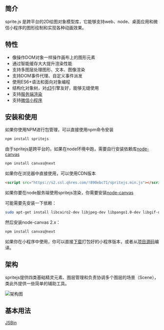 <style>
#demo-quickStart {
  width: 100%;
  padding-bottom: 26%;
}
</style>

## 简介

sprite.js 是跨平台的2D绘图对象模型库，它能够支持web、node、桌面应用和微信小程序的图形绘制和实现各种动画效果。

## 特性

- 像操作DOM对象一样操作画布上的图形元素
- 通过智能缓存大大提升渲染性能
- 支持多图层处理图形、文本、图像渲染
- 支持DOM事件代理、自定义事件派发
- 使用ES6+语法和面向对象编程
- 结构化对象树，对[d3](https://github.com/d3/d3)引擎友好，能够无缝使用
- 支持[服务端渲染](#server-side-render)
- 支持[微信小程序](https://github.com/spritejs/sprite-wxapp)

## 安装和使用

如果你使用NPM进行包管理，可以直接使用npm命令安装

```bash
npm install spritejs
```

由于spritejs是跨平台的，如果在node环境中跑，需要自行安装依赖库[node-canvas](https://github.com/Automattic/node-canvas)

```bash
npm install canvas@next
```

如果你在浏览器中直接使用，可以使用CDN版本

```html
<script src="https://s2.ssl.qhres.com/!890ebc71/spritejs.min.js"></script>
```

如果你要在node服务端使用spritejs渲染，你需要安装[node-canvas](https://github.com/Automattic/node-canvas)

可能需要先安装一下依赖：

```bash
sudo apt-get install libcairo2-dev libjpeg-dev libpango1.0-dev libgif-dev build-essential g++
```

然后安装node-canvas 2.x：

```bash
npm install canvas@next
```

如果你在小程序中使用，你可以直接[下载](https://s5.ssl.qhres.com/!5cceaaaa/sprite-wxapp.js)打包好的小程序版本，或者从[项目源码](https://github.com/spritejs/sprite-core)编译。

## 架构

spritejs提供四类基础精灵元素、图层管理和负责协调多个图层的场景（Scene），类此外提供一些简单的辅助工具。

![架构图](/res/spritejs-design1.svg)

## 基本用法 
[JSBin](https://code.h5jun.com/sedam/edit?js,output)

<!-- demo: quickStart -->

<div id="demo-quickStart" style="position:relative"></div>


<script src="/js/instruction.js"></script>
